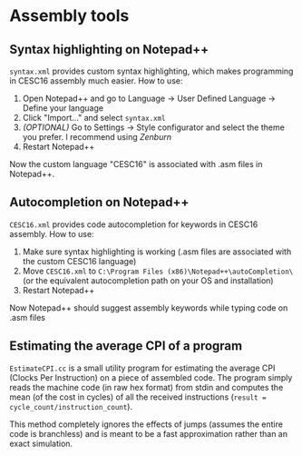 # Assembly tools

## Syntax highlighting on Notepad++

`syntax.xml` provides custom syntax highlighting, which makes programming in CESC16 assembly much easier. How to use:

 1. Open Notepad++ and go to Language -> User Defined Language -> Define your language
 2. Click "Import..." and select `syntax.xml`
 3. *(OPTIONAL)* Go to Settings -> Style configurator and select the theme you prefer. I recommend using *Zenburn*
 4. Restart Notepad++
 
Now the custom language "CESC16" is associated with .asm files in Notepad++.


## Autocompletion on Notepad++

`CESC16.xml` provides code autocompletion for keywords in CESC16 assembly. How to use:

 1. Make sure syntax highlighting is working (.asm files are associated with the custom CESC16 language)
 2. Move `CESC16.xml` to `C:\Program Files (x86)\Notepad++\autoCompletion\` (or the equivalent autocompletion path on your OS and installation)
 3. Restart Notepad++

Now Notepad++ should suggest assembly keywords while typing code on .asm files


## Estimating the average CPI of a program

`EstimateCPI.cc` is a small utility program for estimating the average CPI (Clocks Per Instruction) on a piece of assembled code. The program simply reads the machine code (in raw hex format) from stdin and computes the mean (of the cost in cycles) of all the received instructions (`result = cycle_count/instruction_count`).

This method completely ignores the effects of jumps (assumes the entire code is branchless) and is meant to be a fast approximation rather than an exact simulation.
